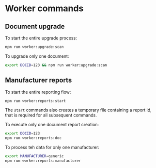 # Worker commands

## Document upgrade

To start the entire upgrade process:  
```sh
npm run worker:upgrade:scan
```

To upgrade only one document:  
```sh
export DOCID=123 && npm run worker:upgrade:scan
```  

## Manufacturer reports

To start the entire reporting flow:  
```sh
npm run worker:reports:start
```
The `start` commands also creates a temporary file containing a report id, that is required for all subsequent commands.

To execute only one document report creation:  
```sh
export DOCID=123
npm run worker:reports:doc
```

To process teh data for only one manufacturer:  
```sh
export MANUFACTURER=generic
npm run worker:reports:manufacturer
```



